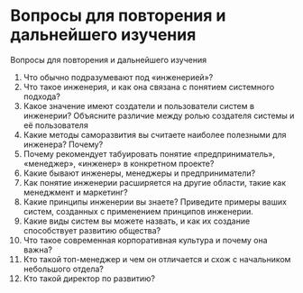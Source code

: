 # Вопросы для повторения и дальнейшего изучения

Вопросы для повторения и дальнейшего изучения
1. Что обычно подразумевают под «инженерией»?
2. Что такое инженерия, и как она связана с понятием системного подхода? 
3. Какое значение имеют создатели и пользователи систем в инженерии? Объясните различие между ролью создателя системы и её пользователя
4. Какие методы саморазвития вы считаете наиболее полезными для инженера? Почему?
5. Почему рекомендует табуировать понятие «предприниматель», «менеджер», «инженер» в конкретном проекте?
6. Какие бывают инженеры, менеджеры и предприниматели?
7. Как понятие инженерии расширяется на другие области, такие как менеджмент и маркетинг?
8. Какие принципы инженерии вы знаете? Приведите примеры ваших систем, созданных с применением принципов инженерии.
9. Какие виды систем вы можете назвать, и как их создание способствует развитию общества?
10. Что такое современная корпоративная культура и почему она важна?
11. Кто такой топ-менеджер и чем он отличается и схож с начальником небольшого отдела?
12. Кто такой директор по развитию?
